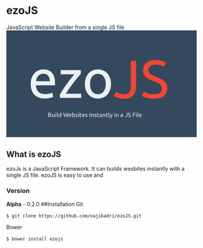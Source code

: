 # ezoJS

JavaScript Website Builder from a single JS file
![Splashscreen](ezoJS.png)
## What is ezoJS
ezoJs is a JavaScript Framework. It can builds wesbites instantly with a single JS file. ezoJS is easy to use and 
### Version
**Alpha** - 0.2.0
##Installation
Git
```
$ git clone https://github.com/najikadri/ezoJS.git
```
Bower
```
$ bower install ezojs
```








